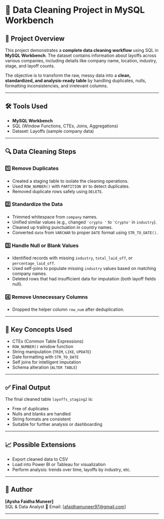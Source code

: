 
# 🧹 Data Cleaning Project in MySQL Workbench

## 📌 Project Overview

This project demonstrates a **complete data cleaning workflow** using SQL in **MySQL Workbench**. The dataset contains information about layoffs across various companies, including details like company name, location, industry, stage, and layoff counts.

The objective is to transform the raw, messy data into a **clean, standardized, and analysis-ready table** by handling duplicates, nulls, formatting inconsistencies, and irrelevant columns.

---

## 🛠️ Tools Used

- **MySQL Workbench**
- SQL (Window Functions, CTEs, Joins, Aggregations)
- Dataset: Layoffs (sample company data)

---

## 🔍 Data Cleaning Steps

### 1️⃣ Remove Duplicates
- Created a staging table to isolate the cleaning operations.
- Used `ROW_NUMBER()` with `PARTITION BY` to detect duplicates.
- Removed duplicate rows safely using `DELETE`.

### 2️⃣ Standardize the Data
- Trimmed whitespace from `company` names.
- Unified similar values (e.g., changed `'crypto '` to `'Crypto'` in `industry`).
- Cleaned up trailing punctuation in country names.
- Converted `date` from `VARCHAR` to proper `DATE` format using `STR_TO_DATE()`.

### 3️⃣ Handle Null or Blank Values
- Identified records with missing `industry`, `total_laid_off`, or `percentage_laid_off`.
- Used self-joins to populate missing `industry` values based on matching company names.
- Deleted rows that had insufficient data for imputation (both layoff fields null).

### 4️⃣ Remove Unnecessary Columns
- Dropped the helper column `row_num` after deduplication.


---

## 🧠 Key Concepts Used

- CTEs (Common Table Expressions)
- `ROW_NUMBER()` window function
- String manipulation (`TRIM`, `LIKE`, `UPDATE`)
- Date formatting with `STR_TO_DATE`
- Self joins for intelligent imputation
- Schema alteration (`ALTER TABLE`)

---

## ✅ Final Output

The final cleaned table `layoffs_staging2` is:
- Free of duplicates
- Nulls and blanks are handled
- String formats are consistent
- Suitable for further analysis or dashboarding

---

## 📈 Possible Extensions

- Export cleaned data to CSV
- Load into Power BI or Tableau for visualization
- Perform analysis: trends over time, layoffs by industry, etc.

---

## 🙌 Author

**[Aysha Faidha Muneer]**  
SQL & Data Analyst 
📧 Email: [afaidhamuneer97@gmail.com]

---



